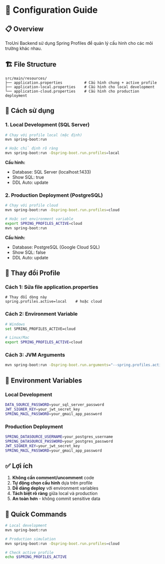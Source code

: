 # 🔧 Configuration Guide

## 📋 Overview
TroUni Backend sử dụng Spring Profiles để quản lý cấu hình cho các môi trường khác nhau.

## 🏗️ File Structure
```
src/main/resources/
├── application.properties          # Cấu hình chung + active profile
├── application-local.properties    # Cấu hình cho local development
└── application-cloud.properties    # Cấu hình cho production deployment
```

## 🚀 Cách sử dụng

### 1. **Local Development (SQL Server)**
```bash
# Chạy với profile local (mặc định)
mvn spring-boot:run

# Hoặc chỉ định rõ ràng
mvn spring-boot:run -Dspring-boot.run.profiles=local
```

**Cấu hình:**
- Database: SQL Server (localhost:1433)
- Show SQL: true
- DDL Auto: update

### 2. **Production Deployment (PostgreSQL)**
```bash
# Chạy với profile cloud
mvn spring-boot:run -Dspring-boot.run.profiles=cloud

# Hoặc set environment variable
export SPRING_PROFILES_ACTIVE=cloud
mvn spring-boot:run
```

**Cấu hình:**
- Database: PostgreSQL (Google Cloud SQL)
- Show SQL: false
- DDL Auto: update

## 🔄 Thay đổi Profile

### Cách 1: Sửa file application.properties
```properties
# Thay đổi dòng này
spring.profiles.active=local    # hoặc cloud
```

### Cách 2: Environment Variable
```bash
# Windows
set SPRING_PROFILES_ACTIVE=cloud

# Linux/Mac
export SPRING_PROFILES_ACTIVE=cloud
```

### Cách 3: JVM Arguments
```bash
mvn spring-boot:run -Dspring-boot.run.arguments="--spring.profiles.active=cloud"
```

## 🔐 Environment Variables

### Local Development
```bash
DATA_SOURCE_PASSWORD=your_sql_server_password
JWT_SIGNER_KEY=your_jwt_secret_key
SPRING_MAIL_PASSWORD=your_gmail_app_password
```

### Production Deployment
```bash
SPRING_DATASOURCE_USERNAME=your_postgres_username
SPRING_DATASOURCE_PASSWORD=your_postgres_password
JWT_SIGNER_KEY=your_jwt_secret_key
SPRING_MAIL_PASSWORD=your_gmail_app_password
```

## ✅ Lợi ích

1. **Không cần comment/uncomment** code
2. **Tự động chọn cấu hình** dựa trên profile
3. **Dễ dàng deploy** với environment variables
4. **Tách biệt rõ ràng** giữa local và production
5. **An toàn hơn** - không commit sensitive data

## 🎯 Quick Commands

```bash
# Local development
mvn spring-boot:run

# Production simulation
mvn spring-boot:run -Dspring-boot.run.profiles=cloud

# Check active profile
echo $SPRING_PROFILES_ACTIVE
```
